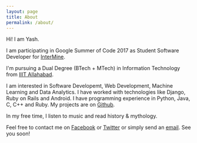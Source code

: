 ```yaml
---
layout: page
title: About
permalink: /about/
---
```


Hi! I am Yash.

I am participating in Google Summer of Code 2017 as Student Software Developer for [InterMine](http://intermine.org).

I'm pursuing a Dual Degree (BTech + MTech) in Information Technology from [IIIT Allahabad](http://iiita.ac.in/).

I am interested in Software Developemt, Web Development, Machine Learning and Data Analytics. I have worked with technologies like Django, Ruby on Rails and Android. I have programming experience in Python, Java, C, C++ and Ruby. My projects are on [Github](http://github.com/yasharmaster).

In my free time, I listen to music and read history & mythology.

Feel free to contact me on [Facebook](http://www.facebook.com/yasharma.95) or [Twitter](http://twitter.com/yashsharma260) or simply send an [email](mailto:yasharmaster@gmail.com). See you soon!